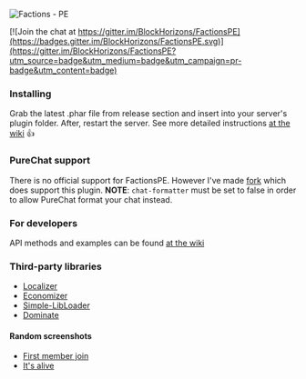 ![Factions - PE](https://raw.githubusercontent.com/BlockHorizons/FactionsPE/reborn/resources/logo.png "FactionsPE Logo")

[![Join the chat at https://gitter.im/BlockHorizons/FactionsPE](https://badges.gitter.im/BlockHorizons/FactionsPE.svg)](https://gitter.im/BlockHorizons/FactionsPE?utm_source=badge&utm_medium=badge&utm_campaign=pr-badge&utm_content=badge)

### Installing
Grab the latest .phar file from release section and insert into your server's plugin folder. After, restart the server. See more detailed instructions [at the wiki](https://github.com/BlockHorizons/FactionsPE/wiki/Installation) :+1:

### PureChat support
There is no official support for FactionsPE. However I've made [fork](https://github.com/Chris-Prime/PureChat) which does support this plugin. 
**NOTE**: ``chat-formatter`` must be set to false in order to allow PureChat format your chat instead.

### For developers
API methods and examples can be found [at the wiki](https://github.com/BlockHorizons/FactionsPE/wiki/API)

### Third-party libraries
+ [Localizer](https://github.com/Chris-Prime/Localizer)
+ [Economizer](https://github.com/Chris-Prime/Economizer)
+ [Simple-LibLoader](https://github.com/Chris-Prime/Simple-LibLoader)
+ [Dominate](https://github.com/Chris-Prime/Dominate)

#### Random screenshots
+ [First member join](http://i.imgur.com/7XiOrNW.png)
+ [It's alive](http://i.imgur.com/8SM9lur.png)

